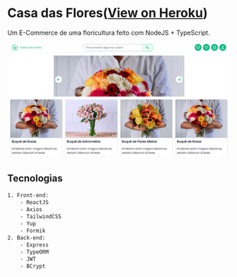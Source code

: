 # Casa das Flores([View on Heroku](http://casa-das-flores.herokuapp.com/))

 Um E-Commerce de uma floricultura feito com NodeJS + TypeScript.

![Screenshot](resources/screenshot.png)

## Tecnologias

    1. Front-end:
        - ReactJS
        - Axios
        - TailwindCSS
        - Yup
        - Formik
    2. Back-end:
        - Express
        - TypeORM
        - JWT
        - BCrypt
